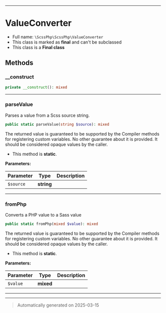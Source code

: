 ***

# ValueConverter





* Full name: `\ScssPhp\ScssPhp\ValueConverter`
* This class is marked as **final** and can't be subclassed
* This class is a **Final class**




## Methods


### __construct



```php
private __construct(): mixed
```












***

### parseValue

Parses a value from a Scss source string.

```php
public static parseValue(string $source): mixed
```

The returned value is guaranteed to be supported by the
Compiler methods for registering custom variables. No other
guarantee about it is provided. It should be considered
opaque values by the caller.

* This method is **static**.




**Parameters:**

| Parameter | Type | Description |
|-----------|------|-------------|
| `$source` | **string** |  |





***

### fromPhp

Converts a PHP value to a Sass value

```php
public static fromPhp(mixed $value): mixed
```

The returned value is guaranteed to be supported by the
Compiler methods for registering custom variables. No other
guarantee about it is provided. It should be considered
opaque values by the caller.

* This method is **static**.




**Parameters:**

| Parameter | Type | Description |
|-----------|------|-------------|
| `$value` | **mixed** |  |





***


***
> Automatically generated on 2025-03-15
